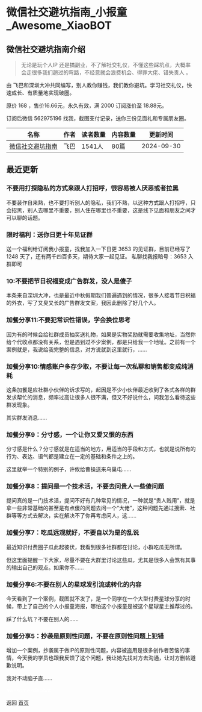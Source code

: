 # 微信社交避坑指南_小报童_Awesome_XiaoBOT

## 微信社交避坑指南介绍
> 无论是玩个人IP 还是搞副业，不了解社交礼仪，不懂这些踩坑点，大概率会走很多我们趟过的弯路，不经意就会浪费机会、得罪大佬、错失贵人 。    
    
由 飞巴和深圳大冲共同编写，别人教你赚钱，我们教你避坑。学习社交礼仪，快速成长、有质量地实现破圈。    
    
原价 168 ，售价16.66元，永久有效，满 2000 订阅涨价至 18.88元。    
    
订阅后微信 562975196 找我，截图支付记录，送你三份见面礼和专属朋友圈。  
  


|名称|作者|读者数量|内容数量|更新时间|
|---|---|---|---|---|
|[微信社交避坑指南](https://xiaobot.net/p/fscz01?refer=0b133df9-27dc-423b-8101-639049001c13)|飞巴|1541人|80篇|2024-09-30|

## 最近更新
### 不要用打探隐私的方式来跟人打招呼，很容易被人厌恶或者拉黑

不要装作自来熟，也不要打听别人的隐私，我们不熟，以这种方式跟人打招呼，只会招黑，别人去哪里不重要，别人住在哪里也不重要，这是线下见面和朋友之间才可以聊的话题。

### 限时福利：送你日更十年见证群

送一个福利给订阅我小报童，找我加入一下日更 3653 的见证群，目前已经写了 1248 天了，还有两千四百多天，期待大家一起见证。 私聊找我报暗号：3653
入群即可

### 10:不要把节日祝福变成广告群发，没人是傻子

本条来自深圳大冲，也是最近中秋假期我们普遍遇到的情况，很多人接着节日祝福的外衣，写了又臭又长的广告群发文案，我因此删除了好几个人。

### 加餐分享11:不要犯常识性错误，学会换位思考

因为有的时候会给社群成员抽奖送礼物，如果是实物奖励就需要收集地址，当然你给个代收点都没有关系，但是遇到过不少案例，都是只给我一个地址。之前有一个案例就是，我说给我完整的信息，对方说就到这里就行，......

### 加餐分享10:情感账户多存少取，不要让每一次私聊和销售都变成纯消耗

这条加餐是应社群小伙伴的诉求写的，起因是不少小伙伴最近收到了各式各样的群发求帮忙的消息，频率过高让很多人很不满，但又不好说什么，问我怎么看待这些群发现象。

其实群发消息......

### 加餐分享9：分寸感，一个让你又爱又恨的东西

分寸感是什么？分寸感就是在适当的地方，用适当的手段和方式，也就是说所有的行为、表达、语气都是建立在一定的基础和条件之上的。

这里就举一个特别的例子，许攸给曹操送来乌巢屯......

### 加餐分享8：提问是一个技术活，不要去问贵人一些傻问题

提问真的是一门技术活，提问不好有几种常见的情况，一种就是“贵人贱用”，就是拿一些非常基础的甚至是有点傻的问题去问一个“大佬”，这种问题先通过搜索、社群等等方式去解决，实在解决不了你再考虑问人，这......

### 加餐分享7：吃瓜远观就好，不要自以为是的乱说

最近知识付费圈子瓜此起彼伏，我看到很多社群都在讨论，小群吃瓜无所谓。

但这里面提醒一下大家，尽量不要在大群里讨论这些瓜，尤其是很多人会煞有其事的输出自己的观点。如果你不......

### 加餐分享6:不要在别人的星球发引流或转化的内容

今天看到了一个案例，截图就不发了，是一个同学在一个大型付费星球分享的时候，带上了自己的个人小报童海报，哪怕这个小报童是被这个星球星主推荐过的。

踩了什么坑？不要在别人的......

### 加餐分享5：抄袭是原则性问题，不要在原则性问题上犯错

增加一个案例，抄袭属于做IP的原则性问题，内容被盗用是很多创作者苦恼的事情，今天我的学员也跟我反馈了这个问题，我让她先找对方去沟通，让对方删帖道歉说明。

我对不动脑子直......


<a href="https://github.com/Reno9527/awesome-xiaobot" style="color: white; text-decoration: none;">awesome-xiaobot</a>

返回 [首页](../README.md)
